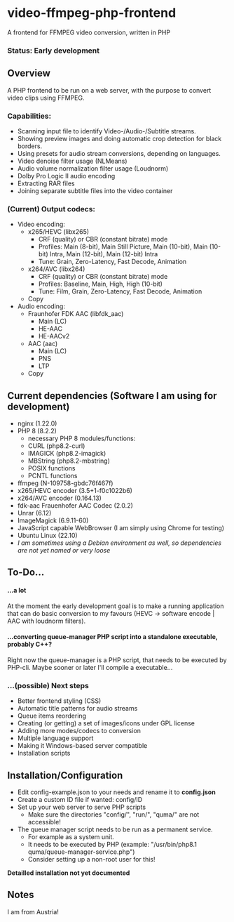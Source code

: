 # video-ffmpeg-php-frontend
A frontend for FFMPEG video conversion, written in PHP

### Status: Early development

## Overview
A PHP frontend to be run on a web server, with the purpose to convert video clips using FFMPEG.
### Capabilities:
- Scanning input file to identify Video-/Audio-/Subtitle streams.
- Showing preview images and doing automatic crop detection for black borders.
- Using presets for audio stream conversions, depending on languages.
- Video denoise filter usage (NLMeans)
- Audio volume normalization filter usage (Loudnorm)
- Dolby Pro Logic II audio encoding
- Extracting RAR files
- Joining separate subtitle files into the video container


### (Current) Output codecs:
- Video encoding:
  - x265/HEVC (libx265)
    - CRF (quality) or CBR (constant bitrate) mode
    - Profiles: Main (8-bit), Main Still Picture, Main (10-bit), Main (10-bit) Intra, Main (12-bit), Main (12-bit) Intra
    - Tune: Grain, Zero-Latency, Fast Decode, Animation
  - x264/AVC (libx264)
    - CRF (quality) or CBR (constant bitrate) mode
    - Profiles: Baseline, Main, High, High (10-bit)
    - Tune: Film, Grain, Zero-Latency, Fast Decode, Animation
  - Copy
- Audio encoding:
  - Fraunhofer FDK AAC (libfdk_aac)
    - Main (LC)
    - HE-AAC
    - HE-AACv2
  - AAC (aac)
    - Main (LC)
    - PNS
    - LTP
  - Copy

## Current dependencies (Software I am using for development)
- nginx (1.22.0)
- PHP 8 (8.2.2)
  - necessary PHP 8 modules/functions:
  - CURL (php8.2-curl)
  - IMAGICK (php8.2-imagick)
  - MBString (php8.2-mbstring)
  - POSIX functions
  - PCNTL functions
- ffmpeg (N-109758-gbdc76f467f)
- x265/HEVC encoder (3.5+1-f0c1022b6)
- x264/AVC encoder (0.164.13)
- fdk-aac Frauenhofer AAC Codec (2.0.2)
- Unrar (6.12)
- ImageMagick (6.9.11-60)
- JavaScript capable WebBrowser (I am simply using Chrome for testing)
- Ubuntu Linux (22.10)
- *I am sometimes using a Debian environment as well, so dependencies are not yet named or very loose*

## To-Do...
#### ...a lot
At the moment the early development goal is to make a running application that can do basic conversion to my favours (HEVC -> software encode | AAC with loudnorm filters).

#### ...converting queue-manager PHP script into a standalone executable, probably C++?
Right now the queue-manager is a PHP script, that needs to be executed by PHP-cli. Maybe sooner or later I'll compile a executable...

### ...(possible) Next steps
- Better frontend styling (CSS)
- Automatic title patterns for audio streams
- Queue items reordering
- Creating (or getting) a set of images/icons under GPL license
- Adding more modes/codecs to conversion
- Multiple language support
- Making it Windows-based server compatible
- Installation scripts


## Installation/Configuration
- Edit config-example.json to your needs and rename it to **config.json**
- Create a custom ID file if wanted: config/ID
- Set up your web server to serve PHP scripts
  - Make sure the directories "config/", "run/", "quma/" are not accessible!
- The queue manager script needs to be run as a permanent service. 
  - For example as a system unit.
  - It needs to be executed by PHP (example: "/usr/bin/php8.1 quma/queue-manager-service.php")
  - Consider setting up a non-root user for this!
  
 **Detailled installation not yet documented**

## Notes
I am from Austria!

